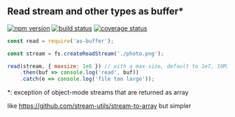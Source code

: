 ## Read stream and other types as buffer\*
[![npm version][npm-image]][npm-url]
[![build status][travis-image]][travis-url]
[![coverage status][codecov-image]][codecov-url]

```js
const read = require('as-buffer');

const stream = fs.createReadStream('./photo.png');

read(stream, { maxsize: 1e6 }) // with a max-size, default to 1e7, 10MiB
	.then(buf => console.log('read', buf))
	.catch(e => console.log('file too large'));

```
\*: exception of object-mode streams that are returned as array

like https://github.com/stream-utils/stream-to-array but simpler

[npm-image]: https://img.shields.io/npm/v/as-buffer.svg?style=flat-square
[npm-url]: https://www.npmjs.com/package/as-buffer
[travis-image]: https://img.shields.io/travis/caub/as-buffer.svg?style=flat-square
[travis-url]: https://travis-ci.org/caub/as-buffer
[codecov-image]: https://img.shields.io/codecov/c/github/caub/as-buffer.svg?style=flat-square
[codecov-url]: https://codecov.io/gh/caub/as-buffer
